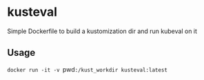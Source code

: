# kusteval

Simple Dockerfile to build a kustomization dir and run kubeval on it

## Usage

`docker run -it -v `pwd`:/kust_workdir kusteval:latest`
